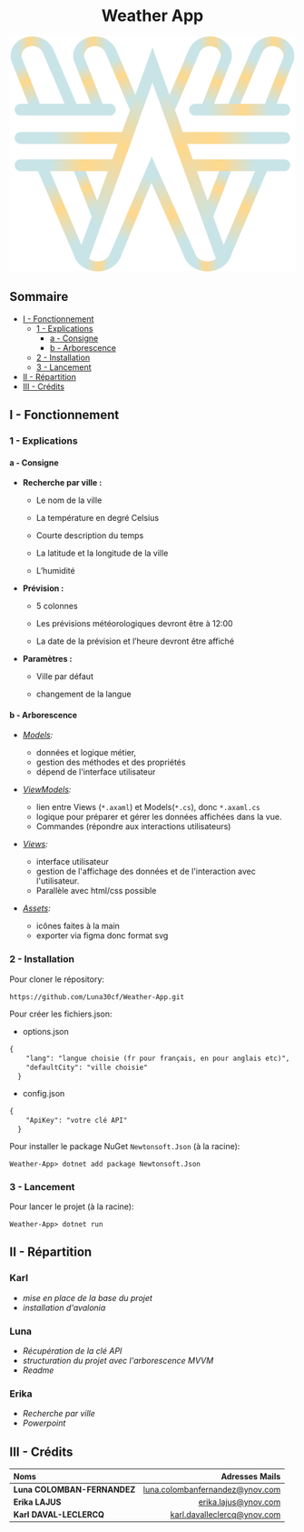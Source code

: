 # <center> Weather App

![logo](Assets/logo.svg)

## Sommaire

- [I - Fonctionnement](#i---fonctionnement)
    - [1 - Explications](#1---explications)
        - [a - Consigne](#a---consigne)
        - [b - Arborescence](#b---arborescence)
    - [2 - Installation](#2---installation)
    - [3 - Lancement](#3---lancement)
- [II - Répartition](#ii---répartition)
- [III - Crédits](#iii---crédits)



## I - Fonctionnement

### 1 - Explications

#### a - Consigne

* **Recherche par ville :**

    - Le nom de la ville

    - La température en degré Celsius

    - Courte description du temps

    - La latitude et la longitude de la ville

    - L’humidité


* **Prévision :**

    - 5 colonnes

    - Les prévisions météorologiques devront être à 12:00

    - La date de la prévision et l’heure devront être affiché


* **Paramètres :**

    - Ville par défaut

    - changement de la langue


#### b - Arborescence

* *[Models](Models/):*  
    * données et logique métier,   
    * gestion des méthodes et des propriétés   
    * dépend de l'interface utilisateur

* *[ViewModels](ViewModels/):*   
    * lien entre Views (`*.axaml`) et Models(`*.cs`), donc `*.axaml.cs`
    * logique pour préparer et gérer les données affichées dans la vue.      
    * Commandes (répondre aux interactions utilisateurs)

* *[Views](Views/):*
    * interface utilisateur
    * gestion de l'affichage des données et de l'interaction avec l'utilisateur.
    * Parallèle avec html/css possible

* *[Assets](Assets/):*
    * icônes faites à la main
    * exporter via figma donc format svg

### 2 - Installation

Pour cloner le répository:

```
https://github.com/Luna30cf/Weather-App.git
```


Pour créer les fichiers.json:

- options.json
```
{
    "lang": "langue choisie (fr pour français, en pour anglais etc)",
    "defaultCity": "ville choisie"
  }
```
- config.json
```
{
    "ApiKey": "votre clé API"
  }
```


Pour installer le package NuGet `Newtonsoft.Json` (à la racine):

```
Weather-App> dotnet add package Newtonsoft.Json
```

### 3 - Lancement


Pour lancer le projet (à la racine): 

```
Weather-App> dotnet run
```


## II - Répartition

### Karl

* *mise en place de la base du projet*
* *installation d'avalonia*   


### Luna

* *Récupération de la clé API* 
* *structuration du projet avec l'arborescence MVVM*
* *Readme*   


### Erika

* *Recherche par ville*
* *Powerpoint*

   
## III - Crédits

| Noms                         |                Adresses Mails |
| :-----------------------     |      -----------------------: |
|**Luna COLOMBAN-FERNANDEZ**   |luna.colombanfernandez@ynov.com|
|**Erika LAJUS**               |erika.lajus@ynov.com           |
|**Karl DAVAL-LECLERCQ**       |karl.davalleclercq@ynov.com    |